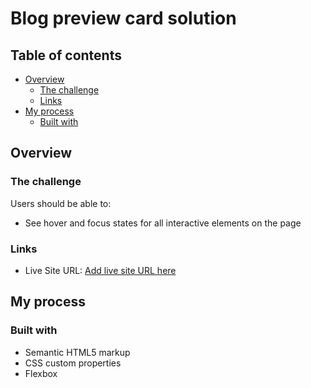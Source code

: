 # Blog preview card solution

## Table of contents

- [Overview](#overview)
    - [The challenge](#the-challenge)
    - [Links](#links)
- [My process](#my-process)
    - [Built with](#built-with)

## Overview

### The challenge

Users should be able to:

- See hover and focus states for all interactive elements on the page

### Links

- Live Site URL: [Add live site URL here](https://mkostrikov.github.io/blog-preview-card/)

## My process

### Built with

- Semantic HTML5 markup
- CSS custom properties
- Flexbox